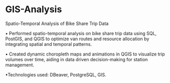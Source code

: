 # GIS-Analysis
Spatio-Temporal Analysis of Bike Share Trip Data


 • Performed spatio-temporal analysis on bike share trip data using SQL, PostGIS, and QGIS to optimize van routes and resource allocation by integrating spatial and temporal patterns.

 • Created dynamic choropleth maps and animations in QGIS to visualize trip volumes over time, aiding in data driven decision-making for station management.

 •Technologies used: DBeaver, PostgreSQL, GIS.



